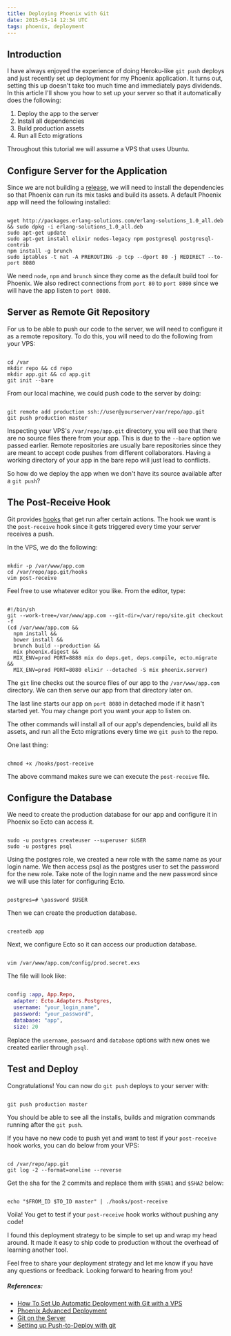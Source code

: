 ```yaml
---
title: Deploying Phoenix with Git
date: 2015-05-14 12:34 UTC
tags: phoenix, deployment
---
```


## Introduction

I have always enjoyed the experience of doing Heroku-like `git push` deploys and just
recently set up deployment for my Phoenix application. It turns out, setting this
up doesn't take too much time and immediately pays dividends. In this article
I'll show you how to set up your server so that it automatically does the
following:

  1. Deploy the app to the server
  2. Install all dependencies
  3. Build production assets
  4. Run all Ecto migrations

Throughout this tutorial we will assume a VPS that uses Ubuntu.


## Configure Server for the Application

Since we are not building a [release](https://github.com/bitwalker/exrm), we will need
to install the dependencies so that Phoenix can run its mix tasks and build its assets.
A default Phoenix app will need the following installed:

~~~

wget http://packages.erlang-solutions.com/erlang-solutions_1.0_all.deb && sudo dpkg -i erlang-solutions_1.0_all.deb
sudo apt-get update
sudo apt-get install elixir nodes-legacy npm postgresql postgresql-contrib
npm install -g brunch
sudo iptables -t nat -A PREROUTING -p tcp --dport 80 -j REDIRECT --to-port 8080
~~~

We need `node`, `npm` and `brunch` since they come as the default build tool for Phoenix.
We also redirect connections from `port 80` to `port 8080` since we will have the
app listen to `port 8080`.


## Server as Remote Git Repository

For us to be able to push our code to the server, we will need to configure it as a
remote repository. To do this, you will need to do the following from your VPS:

~~~

cd /var
mkdir repo && cd repo
mkdir app.git && cd app.git
git init --bare
~~~

From our local machine, we could push code to the server by doing:

~~~

git remote add production ssh://user@yourserver/var/repo/app.git
git push production master
~~~

Inspecting your VPS's `/var/repo/app.git` directory, you will see that there are no source
files there from your app. This is due to the `--bare` option we passed earlier. Remote
repositories are usually bare repositories since they are meant to accept code pushes
from different collaborators. Having a working directory of your app in the bare repo will
just lead to conflicts.

So how do we deploy the app when we don't have its source available after a `git push`?


## The Post-Receive Hook

Git provides [hooks](http://git-scm.com/book/en/Customizing-Git-Git-Hooks) that get run after
certain actions. The hook we want is the `post-receive` hook since it gets triggered every
time your server receives a push.

In the VPS, we do the following:

~~~

mkdir -p /var/www/app.com
cd /var/repo/app.git/hooks
vim post-receive
~~~

Feel free to use whatever editor you like. From the editor, type:

~~~

#!/bin/sh
git --work-tree=/var/www/app.com --git-dir=/var/repo/site.git checkout -f
(cd /var/www/app.com &&
  npm install &&
  bower install &&
  brunch build --production &&
  mix phoenix.digest &&
  MIX_ENV=prod PORT=8888 mix do deps.get, deps.compile, ecto.migrate &&
  MIX_ENV=prod PORT=8080 elixir --detached -S mix phoenix.server)
~~~

The `git` line checks out the source files of our app to the `/var/www/app.com` directory.
We can then serve our app from that directory later on.

The last line starts our app on `port 8080` in detached mode if it hasn't started yet. You
may change port you want your app to listen on.

The other commands will install all of our app's dependencies, build all its assets, and
run all the Ecto migrations every time we `git push` to the repo.

One last thing:

~~~

chmod +x /hooks/post-receive
~~~

The above command makes sure we can execute the `post-receive` file.


## Configure the Database

We need to create the production database for our app and configure it in Phoenix
so Ecto can access it.

~~~

sudo -u postgres createuser --superuser $USER
sudo -u postgres psql
~~~

Using the postgres role, we created a new role with the same name as your login name.
We then access psql as the postgres user to set the password for the new role. Take
note of the login name and the new password since we will use this later for configuring
Ecto.

~~~

postgres=# \password $USER
~~~

Then we can create the production database.

~~~

createdb app
~~~

Next, we configure Ecto so it can access our production database.

~~~

vim /var/www/app.com/config/prod.secret.exs
~~~

The file will look like:

~~~elixir

config :app, App.Repo,
  adapter: Ecto.Adapters.Postgres,
  username: "your_login_name",
  password: "your_password",
  database: "app",
  size: 20
~~~

Replace the `username`, `password` and `database` options with new ones we created earlier
through `psql`.


## Test and Deploy

Congratulations! You can now do `git push` deploys to your server with:

~~~

git push production master
~~~

You should be able to see all the installs, builds and migration commands running after
the `git push`.

If you have no new code to push yet and want to test if your `post-receive` hook works,
you can do below from your VPS:

~~~

cd /var/repo/app.git
git log -2 --format=oneline --reverse
~~~

Get the sha for the 2 commits and replace them with `$SHA1` and `$SHA2` below:

~~~

echo "$FROM_ID $TO_ID master" | ./hooks/post-receive
~~~

Voila! You get to test if your `post-receive` hook works without pushing any code!

I found this deployment strategy to be simple to set up and wrap my head around. It
made it easy to ship code to production without the overhead of learning another tool.

Feel free to share your deployment strategy and let me know if you have any questions
or feedback. Looking forward to hearing from you!


##### References:

  - [How To Set Up Automatic Deployment with Git with a VPS](https://www.digitalocean.com/community/tutorials/how-to-set-up-automatic-deployment-with-git-with-a-vps)
  - [Phoenix Advanced Deployment](www.phoenixframework.org/v0.12.0/docs/advanced-deployment)
  - [Git on the Server](git-scm.com/book/ca/v1/Git-on-the-Server)
  - [Setting up Push-to-Deploy with git](http://krisjordan.com/essays/setting-up-push-to-deploy-with-git)
